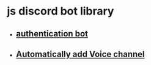 # js discord bot library
* ## [authentication bot](https://github.com/tksskt/discord_bot/tree/main/js/authentication_bot "authentication bot")
* ## [Automatically add Voice channel](https://github.com/tksskt/discord_bot/tree/main/js/Automatically_add_Voice_channel "Automatically add Voice channel")
